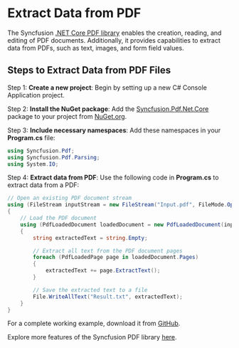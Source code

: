 # Extract Data from PDF

The Syncfusion [.NET Core PDF library](https://www.syncfusion.com/document-processing/pdf-framework/net-core/pdf-library) enables the creation, reading, and editing of PDF documents. Additionally, it provides capabilities to extract data from PDFs, such as text, images, and form field values.

## Steps to Extract Data from PDF Files

Step 1: **Create a new project**: Begin by setting up a new C# Console Application project.

Step 2: **Install the NuGet package**: Add the [Syncfusion.Pdf.Net.Core](https://www.nuget.org/packages/Syncfusion.Pdf.Net.Core/) package to your project from [NuGet.org](https://www.nuget.org/).

Step 3: **Include necessary namespaces**: Add these namespaces in your **Program.cs** file:

   ```csharp
   using Syncfusion.Pdf;
   using Syncfusion.Pdf.Parsing;
   using System.IO;
   ```

Step 4: **Extract data from PDF**: Use the following code in **Program.cs** to extract data from a PDF:

   ```csharp
   // Open an existing PDF document stream
   using (FileStream inputStream = new FileStream("Input.pdf", FileMode.Open, FileAccess.Read))
   {
       // Load the PDF document
       using (PdfLoadedDocument loadedDocument = new PdfLoadedDocument(inputStream))
       {
           string extractedText = string.Empty;

           // Extract all text from the PDF document pages
           foreach (PdfLoadedPage page in loadedDocument.Pages)
           {
               extractedText += page.ExtractText();
           }

           // Save the extracted text to a file
           File.WriteAllText("Result.txt", extractedText);
       }
   }
   ```

For a complete working example, download it from [GitHub](https://github.com/SyncfusionExamples/PDF-Examples/tree/master/Text%20Extraction/Extract-text-from-the-entire-PDF-document/).

Explore more features of the Syncfusion PDF library [here](https://www.syncfusion.com/document-processing/pdf-framework/net-core).
